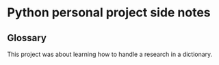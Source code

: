 # Python personal project side notes

## Glossary

This project was about learning how to handle a research in a dictionary.
